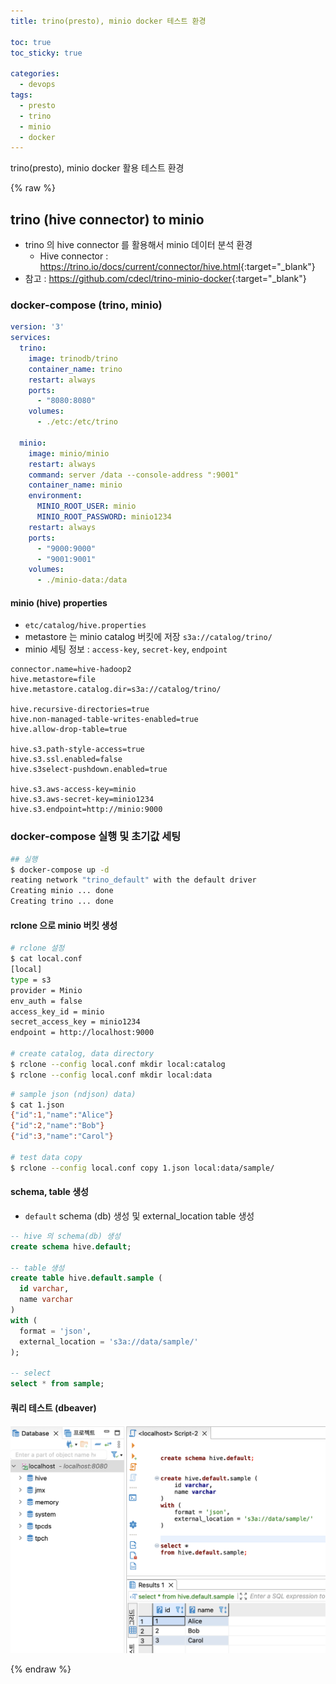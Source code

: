 ```yaml
---
title: trino(presto), minio docker 테스트 환경 

toc: true
toc_sticky: true

categories:
  - devops
tags:
  - presto
  - trino
  - minio
  - docker
---
```

 
trino(presto), minio docker 활용 테스트 환경 

{% raw %}

## trino (hive connector) to minio 
- trino 의 hive connector 를 활용해서 minio 데이터 분석 환경
   - Hive connector : <https://trino.io/docs/current/connector/hive.html>{:target="_blank"}
- 참고 : <https://github.com/cdecl/trino-minio-docker>{:target="_blank"}

### docker-compose (trino, minio)

```yaml
version: '3'
services:
  trino:
    image: trinodb/trino
    container_name: trino
    restart: always
    ports:
      - "8080:8080"
    volumes:
      - ./etc:/etc/trino

  minio:
    image: minio/minio
    restart: always
    command: server /data --console-address ":9001"
    container_name: minio
    environment:
      MINIO_ROOT_USER: minio
      MINIO_ROOT_PASSWORD: minio1234
    restart: always
    ports:
      - "9000:9000"
      - "9001:9001"
    volumes:
      - ./minio-data:/data
```

#### minio (hive) properties
- `etc/catalog/hive.properties`
- metastore 는 minio catalog 버킷에 저장  `s3a://catalog/trino/`
- minio 세팅 정보 : `access-key`, `secret-key`, `endpoint`

```properties
connector.name=hive-hadoop2
hive.metastore=file
hive.metastore.catalog.dir=s3a://catalog/trino/

hive.recursive-directories=true
hive.non-managed-table-writes-enabled=true
hive.allow-drop-table=true

hive.s3.path-style-access=true
hive.s3.ssl.enabled=false
hive.s3select-pushdown.enabled=true

hive.s3.aws-access-key=minio
hive.s3.aws-secret-key=minio1234
hive.s3.endpoint=http://minio:9000
```

### docker-compose 실행 및 초기값 세팅 

```sh
## 실행 
$ docker-compose up -d 
reating network "trino_default" with the default driver
Creating minio ... done
Creating trino ... done
```

#### rclone 으로 minio 버킷 생성 

```sh
# rclone 설정
$ cat local.conf
[local]
type = s3
provider = Minio
env_auth = false
access_key_id = minio
secret_access_key = minio1234
endpoint = http://localhost:9000

# create catalog, data directory 
$ rclone --config local.conf mkdir local:catalog
$ rclone --config local.conf mkdir local:data
```

```sh
# sample json (ndjson) data)
$ cat 1.json
{"id":1,"name":"Alice"}
{"id":2,"name":"Bob"}
{"id":3,"name":"Carol"}

# test data copy
$ rclone --config local.conf copy 1.json local:data/sample/
```

#### schema, table 생성 
- `default` schema (db) 생성 및 external_location table 생성

```sql
-- hive 의 schema(db) 생성 
create schema hive.default;

-- table 생성 
create table hive.default.sample (
  id varchar,
  name varchar
)
with (
  format = 'json',  
  external_location = 's3a://data/sample/'
);

-- select 
select * from sample;
```

#### 쿼리 테스트 (dbeaver)

![](/images/2022-08-20-13-38-49.png)


{% endraw %}
